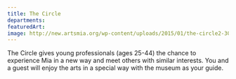 ```yaml
---
title: The Circle
departments:
featuredArt:
image: http://new.artsmia.org/wp-content/uploads/2015/01/the-circle2-300x199.jpg 
---
```


The Circle gives young professionals (ages 25-44) the chance to
experience Mia in a new way and meet others with similar interests. You
and a guest will enjoy the arts in a special way with the museum as your
guide.


